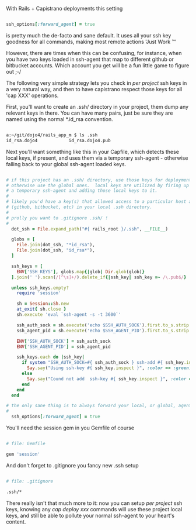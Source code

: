 With Rails + Capistrano deployments this setting

```ruby

ssh_options[:forward_agent] = true

```

is pretty much the de-facto and sane default.  It uses all your ssh key goodness for all commands, making most remote actions 'Just Work ™'

However, there are times when this can be confusing, for instance, when you have two keys loaded in ssh-agent that map to different github or bitbucket accounts.  Which account you get will be a fun little game to figure out ;-/

The following very simple strategy lets you check in *per project* ssh keys in a very natural way, and then to  have capistrano respect those keys for all 'cap XXX' operations.

First, you'll want to create an .ssh/ directory in your project, them dump any relevant keys in there.  You can have many pairs, just be sure they are named using the normal *.id_rsa convention.

```bash

a:~/git/dojo4/rails_app_m $ ls .ssh
id_rsa.dojo4            id_rsa.dojo4.pub

```

Next you'll want something like this in your Capfile, which detects these local keys, if present, and uses them via a temporary ssh-agent - otherwise falling back to your global ssh-agent loaded keys.

```ruby

# if this project has an .ssh/ directory, use those keys for deployment.
# otherwise use the global ones.  local keys are utilized by firing up
# a temporary ssh-agent and adding those local keys to it.
#
# likely you'd have a key(s) that allowed access to a particular host and repo
# (github, bitbucket, etc) in your local .ssh directory.
#
# prolly you want to .gitignore .ssh/ !
#
  dot_ssh = File.expand_path("#{ rails_root }/.ssh", __FILE__)

  globs = [
    File.join(dot_ssh, "*id_rsa"),
    File.join(dot_ssh, "id_rsa*"),
  ]

  ssh_keys = [
    ENV['SSH_KEYS'], globs.map{|glob| Dir.glob(glob)}
  ].join(' ').scan(/[^\s]+/).delete_if{|ssh_key| ssh_key =~ /\.pub$/}

  unless ssh_keys.empty?
    require 'session'

    sh = Session::Sh.new
    at_exit{ sh.close }
    sh.execute 'eval `ssh-agent -s -t 3600`'

    ssh_auth_sock = sh.execute('echo $SSH_AUTH_SOCK').first.to_s.strip
    ssh_agent_pid = sh.execute('echo $SSH_AGENT_PID').first.to_s.strip

    ENV['SSH_AUTH_SOCK'] = ssh_auth_sock
    ENV['SSH_AGENT_PID'] = ssh_agent_pid

    ssh_keys.each do |ssh_key|
      if system "SSH_AUTH_SOCK=#{ ssh_auth_sock } ssh-add #{ ssh_key.inspect } >/dev/null 2>&1"
        Say.say("Using ssh-key #{ ssh_key.inspect }", :color => :green)
      else
        Say.say("Cound not add  ssh-key #{ ssh_key.inspect }", :color => :red)
      end
    end
  end

# the only sane thing is to always forward your local, or global, agent
#
  ssh_options[:forward_agent] = true

```

You'll need the session gem in you Gemfile of course

```ruby

# file: Gemfile

gem 'session'


```

And don't forget to .gitignore you fancy new .ssh setup

```bash

# file: .gitignore

.ssh/*


```


There really isn't that much more to it: now you can setup *per project* ssh keys, knowing any *cap deploy xxx* commands will use these project local keys, and still be able to pollute your normal ssh-agent to your heart's content.
